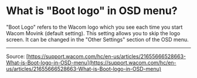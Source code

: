 # What is "Boot logo" in OSD menu?

"Boot Logo" refers to the Wacom logo which you see each time you start Wacom Movink (default setting). This setting allows you to skip the logo screen. It can be changed in the "Other Settings" section of the OSD menu.

---
Source: [https://support.wacom.com/hc/en-us/articles/21655666528663-What-is-Boot-logo-in-OSD-menu](https://support.wacom.com/hc/en-us/articles/21655666528663-What-is-Boot-logo-in-OSD-menu)
